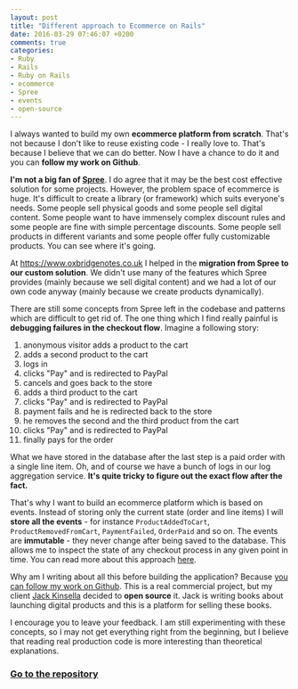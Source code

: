 ```yaml
---
layout: post
title: "Different approach to Ecommerce on Rails"
date: 2016-03-29 07:46:07 +0200
comments: true
categories:
- Ruby
- Rails
- Ruby on Rails
- ecommerce
- Spree
- events
- open-source
---
```


I always wanted to build my own **ecommerce platform from scratch**. That's not because I don't like to reuse existing code - I really love to. That's because I believe that we can do better. Now I have a chance to do it and you can **follow my work on Github**.

<!-- more -->

**I'm not a big fan of [Spree](https://github.com/spree/spree)**. I do agree that it may be the best cost effective solution for some projects. However, the problem space of ecommerce is huge. It's difficult to create a library (or framework) which suits everyone's needs. Some people sell physical goods and some people sell digital content. Some people want to have immensely complex discount rules and some people are fine with simple percentage discounts. Some people sell products in different variants and some people offer fully customizable products. You can see where it's going.

At https://www.oxbridgenotes.co.uk I helped in the **migration from Spree to our custom solution**. We didn't use many of the features which Spree provides (mainly because we sell digital content) and we had a lot of our own code anyway (mainly because we create products dynamically).

There are still some concepts from Spree left in the codebase and patterns which are difficult to get rid of. The one thing which I find really painful is **debugging failures in the checkout flow**. Imagine a following story:

1. anonymous visitor adds a product to the cart
2. adds a second product to the cart
3. logs in
4. clicks "Pay" and is redirected to PayPal
5. cancels and goes back to the store
6. adds a third product to the cart
7. clicks "Pay" and is redirected to PayPal
8. payment fails and he is redirected back to the store
9. he removes the second and the third product from the cart
10. clicks "Pay" and is redirected to PayPal
11. finally pays for the order

What we have stored in the database after the last step is a paid order with a single line item. Oh, and of course we have a bunch of logs in our log aggregation service. **It's quite tricky to figure out the exact flow after the fact.**

That's why I want to build an ecommerce platform which is based on events. Instead of storing only the current state (order and line items) I will **store all the events** - for instance ```ProductAddedToCart```, ```ProductRemovedFromCart```, ```PaymentFailed```, ```OrderPaid``` and so on. The events are **immutable** - they never change after being saved to the database. This allows me to inspect the state of any checkout process in any given point in time. You can read more about this approach [here](http://blog.arkency.com/2015/03/why-use-event-sourcing/).

Why am I writing about all this before building the application? Because [you can follow my work on Github](https://github.com/jackkinsella/confessions). This is a real commercial project, but my client [Jack Kinsella](http://www.jackkinsella.ie/) decided to **open source** it. Jack is writing books about launching digital products and this is a platform for selling these books.

I encourage you to leave your feedback. I am still experimenting with these concepts, so I may not get everything right from the beginning, but I believe that reading real production code is more interesting than theoretical explanations.

### [Go to the repository](https://github.com/jackkinsella/confessions)
